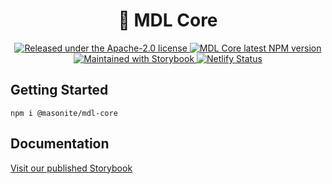 <h1 align="center">
  🚪 MDL Core
</h1>

<p align="center">
  <a href="https://github.com/masonitedoors/mdl-core/blob/master/LICENSE">
    <img src="https://img.shields.io/badge/license-Apache--2.0-blue.svg" alt="Released under the Apache-2.0 license" />
  </a>
    <a href="https://www.npmjs.com/package/@masonite/mdl-core">
    <img src="https://img.shields.io/npm/v/@masonite/mdl-core.svg?color=blue" alt="MDL Core latest NPM version">
  </a>
  <a href="https://storybook.js.org/">
    <img src="https://cdn.jsdelivr.net/gh/storybookjs/brand@master/badge/badge-storybook.svg" alt="Maintained with Storybook" />
  </a>
  <a href="https://app.netlify.com/sites/mdl-core/deploys">
    <img src="https://api.netlify.com/api/v1/badges/bbc6bffc-da6c-472f-b4d7-8246388b4fdd/deploy-status" alt="Netlify Status">
  </a>
</p>

## Getting Started

```shell
npm i @masonite/mdl-core
```

## Documentation

[Visit our published Storybook](https://mdl-core.netlify.app/)
